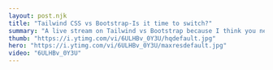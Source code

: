 ```yaml
--- 
layout: post.njk
title: "Tailwind CSS vs Bootstrap-Is it time to switch?"
summary: "A live stream on Tailwind vs Bootstrap because I think you need to know when and if it's the right time to switch to this new CSS library."
thumb: "https://i.ytimg.com/vi/6ULHBv_0Y3U/hqdefault.jpg"
hero: "https://i.ytimg.com/vi/6ULHBv_0Y3U/maxresdefault.jpg"
video: "6ULHBv_0Y3U"
---
```

